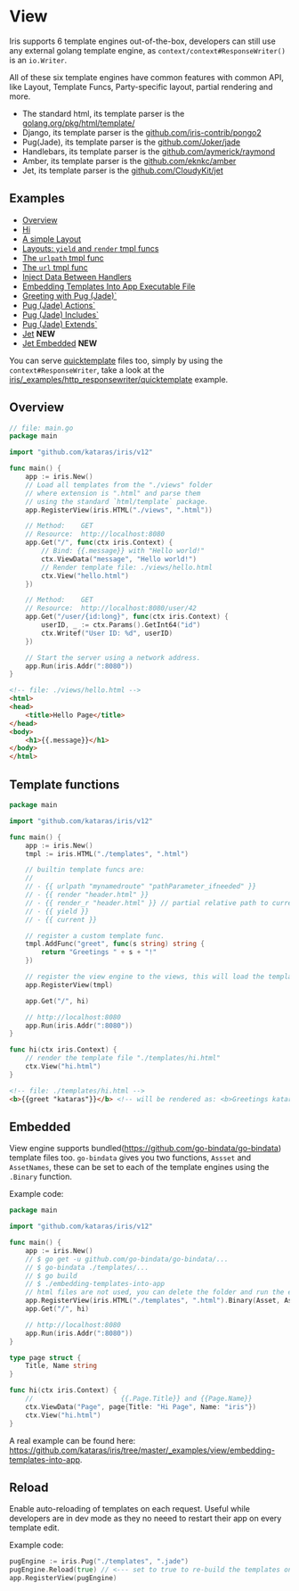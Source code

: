 # View

Iris supports 6 template engines out-of-the-box, developers can still use any external golang template engine,
as `context/context#ResponseWriter()` is an `io.Writer`.

All of these six template engines have common features with common API,
like Layout, Template Funcs, Party-specific layout, partial rendering and more.

- The standard html, its template parser is the [golang.org/pkg/html/template/](https://golang.org/pkg/html/template/)
- Django, its template parser is the [github.com/iris-contrib/pongo2](https://github.com/iris-contrib/pongo2)
- Pug(Jade), its template parser is the [github.com/Joker/jade](https://github.com/Joker/jade)
- Handlebars, its template parser is the [github.com/aymerick/raymond](https://github.com/aymerick/raymond)
- Amber, its template parser is the [github.com/eknkc/amber](https://github.com/eknkc/amber)
- Jet, its template parser is the [github.com/CloudyKit/jet](https://github.com/CloudyKit/jet)

## Examples

- [Overview](https://github.com/kataras/iris/blob/master/_examples/view/overview/main.go)
- [Hi](https://github.com/kataras/iris/blob/master/_examples/view/template_html_0/main.go)
- [A simple Layout](https://github.com/kataras/iris/blob/master/_examples/view/template_html_1/main.go)
- [Layouts: `yield` and `render` tmpl funcs](https://github.com/kataras/iris/blob/master/_examples/view/template_html_2/main.go)
- [The `urlpath` tmpl func](https://github.com/kataras/iris/blob/master/_examples/view/template_html_3/main.go)
- [The `url` tmpl func](https://github.com/kataras/iris/blob/master/_examples/view/template_html_4/main.go)
- [Inject Data Between Handlers](https://github.com/kataras/iris/blob/master/_examples/view/context-view-data/main.go)
- [Embedding Templates Into App Executable File](https://github.com/kataras/iris/blob/master/_examples/view/embedding-templates-into-app/main.go)
- [Greeting with Pug (Jade)`](view/template_pug_0)
- [Pug (Jade) Actions`](https://github.com/kataras/iris/blob/master/_examples/view/template_pug_1)
- [Pug (Jade) Includes`](https://github.com/kataras/iris/blob/master/_examples/view/template_pug_2)
- [Pug (Jade) Extends`](https://github.com/kataras/iris/blob/master/_examples/view/template_pug_3)
- [Jet](https://github.com/kataras/iris/blob/master/_examples/view/template_jet_0) **NEW**
- [Jet Embedded](https://github.com/kataras/iris/blob/master/_examples/view/template_jet_1_embedded) **NEW**

You can serve [quicktemplate](https://github.com/valyala/quicktemplate) files too, simply by using the `context#ResponseWriter`, take a look at the [iris/_examples/http_responsewriter/quicktemplate](https://github.com/kataras/iris/tree/master/_examples/http_responsewriter/quicktemplate) example.

## Overview

```go
// file: main.go
package main

import "github.com/kataras/iris/v12"

func main() {
    app := iris.New()
    // Load all templates from the "./views" folder
    // where extension is ".html" and parse them
    // using the standard `html/template` package.
    app.RegisterView(iris.HTML("./views", ".html"))

    // Method:    GET
    // Resource:  http://localhost:8080
    app.Get("/", func(ctx iris.Context) {
        // Bind: {{.message}} with "Hello world!"
        ctx.ViewData("message", "Hello world!")
        // Render template file: ./views/hello.html
        ctx.View("hello.html")
    })

    // Method:    GET
    // Resource:  http://localhost:8080/user/42
    app.Get("/user/{id:long}", func(ctx iris.Context) {
        userID, _ := ctx.Params().GetInt64("id")
        ctx.Writef("User ID: %d", userID)
    })

    // Start the server using a network address.
    app.Run(iris.Addr(":8080"))
}
```

```html
<!-- file: ./views/hello.html -->
<html>
<head>
    <title>Hello Page</title>
</head>
<body>
    <h1>{{.message}}</h1>
</body>
</html>
```

## Template functions

```go
package main

import "github.com/kataras/iris/v12"

func main() {
    app := iris.New()
    tmpl := iris.HTML("./templates", ".html")

    // builtin template funcs are:
    //
    // - {{ urlpath "mynamedroute" "pathParameter_ifneeded" }}
    // - {{ render "header.html" }}
    // - {{ render_r "header.html" }} // partial relative path to current page
    // - {{ yield }}
    // - {{ current }}

    // register a custom template func.
    tmpl.AddFunc("greet", func(s string) string {
        return "Greetings " + s + "!"
    })

    // register the view engine to the views, this will load the templates.
    app.RegisterView(tmpl)

    app.Get("/", hi)

    // http://localhost:8080
    app.Run(iris.Addr(":8080"))
}

func hi(ctx iris.Context) {
    // render the template file "./templates/hi.html"
    ctx.View("hi.html")
}
```

```html
<!-- file: ./templates/hi.html -->
<b>{{greet "kataras"}}</b> <!-- will be rendered as: <b>Greetings kataras!</b> -->
```

## Embedded

View engine supports bundled(https://github.com/go-bindata/go-bindata) template files too.
`go-bindata` gives you two functions, `Assset` and `AssetNames`,
these can be set to each of the template engines using the `.Binary` function.

Example code:

```go
package main

import "github.com/kataras/iris/v12"

func main() {
    app := iris.New()
    // $ go get -u github.com/go-bindata/go-bindata/...
    // $ go-bindata ./templates/...
    // $ go build
    // $ ./embedding-templates-into-app
    // html files are not used, you can delete the folder and run the example
    app.RegisterView(iris.HTML("./templates", ".html").Binary(Asset, AssetNames))
    app.Get("/", hi)

    // http://localhost:8080
    app.Run(iris.Addr(":8080"))
}

type page struct {
    Title, Name string
}

func hi(ctx iris.Context) {
    //                      {{.Page.Title}} and {{Page.Name}}
    ctx.ViewData("Page", page{Title: "Hi Page", Name: "iris"})
    ctx.View("hi.html")
}
```

A real example can be found here: https://github.com/kataras/iris/tree/master/_examples/view/embedding-templates-into-app.

## Reload

Enable auto-reloading of templates on each request. Useful while developers are in dev mode
as they no neeed to restart their app on every template edit.

Example code:

```go
pugEngine := iris.Pug("./templates", ".jade")
pugEngine.Reload(true) // <--- set to true to re-build the templates on each request.
app.RegisterView(pugEngine)
```